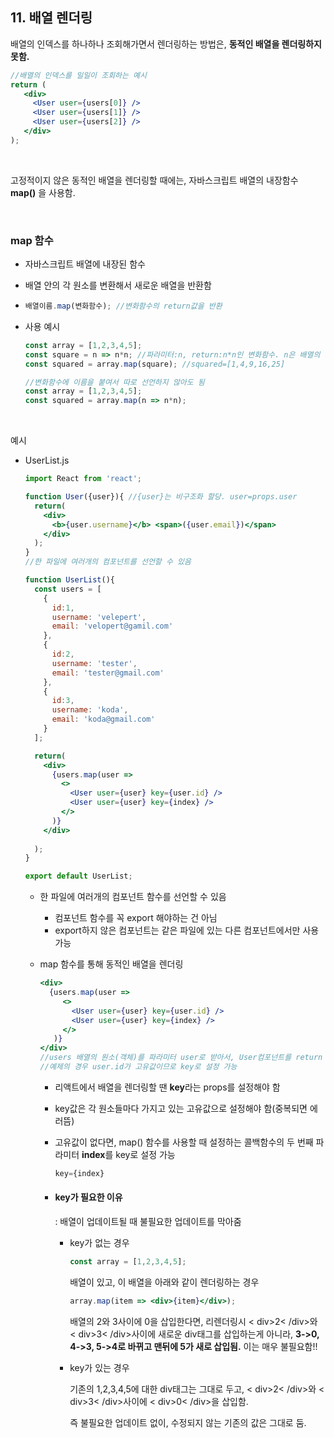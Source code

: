 ## 11. 배열 렌더링

배열의 인덱스를 하나하나 조회해가면서 렌더링하는 방법은, **동적인 배열을 렌더링하지 못함.**

```jsx
//배열의 인덱스를 일일이 조회하는 예시
return (
   <div>
     <User user={users[0]} />
     <User user={users[1]} />
     <User user={users[2]} />
   </div>
);
```

<br>

고정적이지 않은 동적인 배열을 렌더링할 때에는, 자바스크립트 배열의 내장함수 **map()** 을 사용함.

<br>

### map 함수

- 자바스크립트 배열에 내장된 함수

- 배열 안의 각 원소를 변환해서 새로운 배열을 반환함

- ```jsx
  배열이름.map(변화함수); //변화함수의 return값을 반환
  ```

- 사용 예시

  ```jsx
  const array = [1,2,3,4,5];
  const square = n => n*n; //파라미터:n, return:n*n인 변화함수. n은 배열의 각 원소를 가리킴
  const squared = array.map(square); //squared=[1,4,9,16,25]
  ```

  ```jsx
  //변화함수에 이름을 붙여서 따로 선언하지 않아도 됨
  const array = [1,2,3,4,5];
  const squared = array.map(n => n*n);
  ```

<br>

예시

- UserList.js

  ```jsx
  import React from 'react';
  
  function User({user}){ //{user}는 비구조화 할당. user=props.user
    return(
      <div>
        <b>{user.username}</b> <span>({user.email})</span>
      </div>
    );
  }
  //한 파일에 여러개의 컴포넌트를 선언할 수 있음
  
  function UserList(){
    const users = [
      {
        id:1,
        username: 'velepert',
        email: 'velopert@gamil.com'
      },
      {
        id:2,
        username: 'tester',
        email: 'tester@gmail.com'
      },
      {
        id:3,
        username: 'koda',
        email: 'koda@gmail.com'
      }
    ];
  
    return(
      <div>
        {users.map(user => 
          <>
            <User user={user} key={user.id} />
            <User user={user} key={index} />
          </>
        )}
      </div>
      
    );
  }
  
  export default UserList;
  ```

  - 한 파일에 여러개의 컴포넌트 함수를 선언할 수 있음

    - 컴포넌트 함수를 꼭 export 해야하는 건 아님
    - export하지 않은 컴포넌트는 같은 파일에 있는 다른 컴포넌트에서만 사용 가능

  - map 함수를 통해 동적인 배열을 렌더링

    ```jsx
    <div>
      {users.map(user =>      
         <>
           <User user={user} key={user.id} />
           <User user={user} key={index} />
         </> 
       )}
    </div>
    //users 배열의 원소(객체)를 파라미터 user로 받아서, User컴포넌트를 return
    //예제의 경우 user.id가 고유값이므로 key로 설정 가능
    ```

    - 리액트에서 배열을 렌더링할 땐 **key**라는 props를 설정해야 함

    - key값은 각 원소들마다 가지고 있는 고유값으로 설정해야 함(중복되면 에러뜸)

    - 고유값이 없다면, map() 함수를 사용할 때 설정하는 콜백함수의 두 번째 파라미터 **index**를 key로 설정 가능

      ```jsx
      key={index}
      ```

    - #### key가 필요한 이유

      : 배열이 업데이트될 때 불필요한 업데이트를 막아줌

      - key가 없는 경우

        ```jsx
        const array = [1,2,3,4,5];
        ```

        배열이 있고, 이 배열을 아래와 같이 렌더링하는 경우

        ```jsx
        array.map(item => <div>{item}</div>);
        ```

        배열의 2와 3사이에 0을 삽입한다면, 리렌더링시 < div>2< /div>와 < div>3< /div>사이에 새로운 div태그를 삽입하는게 아니라, **3->0, 4->3, 5->4로 바뀌고 맨뒤에 5가 새로 삽입됨.** 이는 매우 불필요함!!

      - key가 있는 경우

        기존의 1,2,3,4,5에 대한 div태그는 그대로 두고, < div>2< /div>와 < div>3< /div>사이에 < div>0< /div>을 삽입함.

        즉 불필요한 업데이트 없이, 수정되지 않는 기존의 값은 그대로 둠.